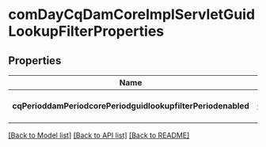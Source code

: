 # comDayCqDamCoreImplServletGuidLookupFilterProperties

## Properties
Name | Type | Description | Notes
------------ | ------------- | ------------- | -------------
**cqPerioddamPeriodcorePeriodguidlookupfilterPeriodenabled** | [**ConfigNodePropertyBoolean**](ConfigNodePropertyBoolean.md) |  | [optional] [default to null]

[[Back to Model list]](../README.md#documentation-for-models) [[Back to API list]](../README.md#documentation-for-api-endpoints) [[Back to README]](../README.md)


